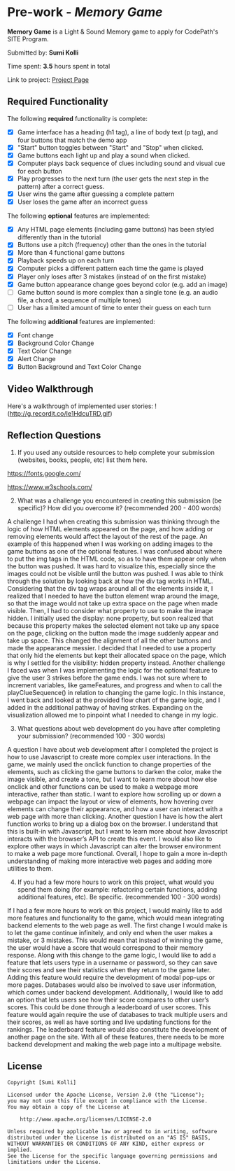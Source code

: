 # Pre-work - *Memory Game*

**Memory Game** is a Light & Sound Memory game to apply for CodePath's SITE Program. 

Submitted by: **Sumi Kolli**

Time spent: **3.5** hours spent in total

Link to project: [Project Page](https://glitch.com/edit/#!/memory-match-codepath)

## Required Functionality

The following **required** functionality is complete:

* [X] Game interface has a heading (h1 tag), a line of body text (p tag), and four buttons that match the demo app
* [X] "Start" button toggles between "Start" and "Stop" when clicked. 
* [X] Game buttons each light up and play a sound when clicked. 
* [X] Computer plays back sequence of clues including sound and visual cue for each button
* [X] Play progresses to the next turn (the user gets the next step in the pattern) after a correct guess. 
* [X] User wins the game after guessing a complete pattern
* [X] User loses the game after an incorrect guess

The following **optional** features are implemented:

* [X] Any HTML page elements (including game buttons) has been styled differently than in the tutorial
* [X] Buttons use a pitch (frequency) other than the ones in the tutorial
* [X] More than 4 functional game buttons
* [X] Playback speeds up on each turn
* [X] Computer picks a different pattern each time the game is played
* [X] Player only loses after 3 mistakes (instead of on the first mistake)
* [X] Game button appearance change goes beyond color (e.g. add an image)
* [ ] Game button sound is more complex than a single tone (e.g. an audio file, a chord, a sequence of multiple tones)
* [ ] User has a limited amount of time to enter their guess on each turn

The following **additional** features are implemented:

- [X] Font change
- [X] Background Color Change
- [X] Text Color Change
- [X] Alert Change
- [X] Button Background and Text Color Change

## Video Walkthrough

Here's a walkthrough of implemented user stories:
!(http://g.recordit.co/Ie1HdcuTRD.gif)


## Reflection Questions
1. If you used any outside resources to help complete your submission (websites, books, people, etc) list them here. 

https://fonts.google.com/

https://www.w3schools.com/

2. What was a challenge you encountered in creating this submission (be specific)? How did you overcome it? (recommended 200 - 400 words) 

A challenge I had when creating this submission was thinking through the logic of how HTML elements appeared on the page, and how adding or removing elements would affect the layout of the rest of the page. An example of this happened when I was working on adding images to the game buttons as one of the optional features. I was confused about where to put the img tags in the HTML code, so as to have them appear only when the button was pushed. It was hard to visualize this, especially since the images could not be visible until the button was pushed. I was able to think through the solution by looking back at how the div tag works in HTML. Considering that the div tag wraps around all of the elements inside it, I realized that I needed to have the button element wrap around the image, so that the image would not take up extra space on the page when made visible. Then, I had to consider what property to use to make the image hidden. I initially used the display: none property, but soon realized that because this property makes the selected element not take up any space on the page, clicking on the button made the image suddenly appear and take up space. This changed the alignment of all the other buttons and made the appearance messier. I decided that I needed to use a property that only hid the elements but kept their allocated space on the page, which is why I settled for the visibility: hidden property instead. Another challenge I faced was when I was implementing the logic for the optional feature to give the user 3 strikes before the game ends. I was not sure where to increment variables, like gameFeatures, and progress and when to call the playClueSequence() in relation to changing the game logic. In this instance, I went back and looked at the provided flow chart of the game logic, and I added in the additional pathway of having strikes. Expanding on the visualization allowed me to pinpoint what I needed to change in my logic.

3. What questions about web development do you have after completing your submission? (recommended 100 - 300 words) 

A question I have about web development after I completed the project is how to use Javascript to create more complex user interactions. In the game, we mainly used the onclick function to change properties of the elements, such as clicking the game buttons to darken the color, make the image visible, and create a tone, but I want to learn more about how else onclick and other functions can be used to make a webpage more interactive, rather than static. I want to explore how scrolling up or down a webpage can impact the layout or view of elements, how hovering over elements can change their appearance, and how a user can interact with a web page with more than clicking. Another question I have is how the alert function works to bring up a dialog box on the browser. I understand that this is built-in with Javascript, but I want to learn more about how Javascript interacts with the browser’s API to create this event. I would also like to explore other ways in which Javascript can alter the browser environment to make a web page more functional. Overall, I hope to gain a more in-depth understanding of making more interactive web pages and adding more utilities to them.

4. If you had a few more hours to work on this project, what would you spend them doing (for example: refactoring certain functions, adding additional features, etc). Be specific. (recommended 100 - 300 words) 

If I had a few more hours to work on this project, I would mainly like to add more features and functionality to the game, which would mean integrating backend elements to the web page as well. The first change I would make is to let the game continue infinitely, and only end when the user makes a mistake, or 3 mistakes. This would mean that instead of winning the game, the user would have a score that would correspond to their memory response. Along with this change to the game logic, I would like to add a feature that lets users type in a username or password, so they can save their scores and see their statistics when they return to the game later. Adding this feature would require the development of modal pop-ups or more pages. Databases would also be involved to save user information, which comes under backend development. Additionally, I would like to add an option that lets users see how their score compares to other user’s scores. This could be done through a leaderboard of user scores. This feature would again require the use of databases to track multiple users and their scores, as well as have sorting and live updating functions for the rankings. The leaderboard feature would also constitute the development of another page on the site. With all of these features, there needs to be more backend development and making the web page into a multipage website.



## License

    Copyright [Sumi Kolli]

    Licensed under the Apache License, Version 2.0 (the "License");
    you may not use this file except in compliance with the License.
    You may obtain a copy of the License at

        http://www.apache.org/licenses/LICENSE-2.0

    Unless required by applicable law or agreed to in writing, software
    distributed under the License is distributed on an "AS IS" BASIS,
    WITHOUT WARRANTIES OR CONDITIONS OF ANY KIND, either express or implied.
    See the License for the specific language governing permissions and
    limitations under the License.
